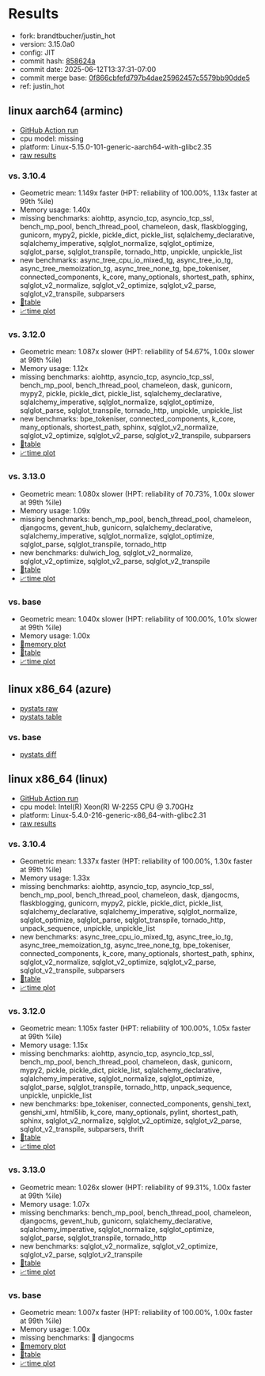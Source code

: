 # Results

- fork: brandtbucher/justin_hot
- version: 3.15.0a0
- config: JIT
- commit hash: [858624a](https://github.com/brandtbucher/cpython/commit/858624a)
- commit date: 2025-06-12T13:37:31-07:00
- commit merge base: [0f866cbfefd797b4dae25962457c5579bb90dde5](https://github.com/python/cpython/commit/0f866cbfefd797b4dae25962457c5579bb90dde5)
- ref: justin_hot

## linux aarch64 (arminc)

- [GitHub Action run](https://github.com/faster-cpython/benchmarking/actions/runs/15621148816)
- cpu model: missing
- platform: Linux-5.15.0-101-generic-aarch64-with-glibc2.35
- [raw results](bm-20250612-arminc-aarch64-brandtbucher-justin_hot-3.15.0a0-858624a.json)

### vs. 3.10.4

- Geometric mean: 1.149x faster (HPT: reliability of 100.00%, 1.13x faster at 99th %ile)
- Memory usage: 1.40x
- missing benchmarks: aiohttp, asyncio_tcp, asyncio_tcp_ssl, bench_mp_pool, bench_thread_pool, chameleon, dask, flaskblogging, gunicorn, mypy2, pickle, pickle_dict, pickle_list, sqlalchemy_declarative, sqlalchemy_imperative, sqlglot_normalize, sqlglot_optimize, sqlglot_parse, sqlglot_transpile, tornado_http, unpickle, unpickle_list
- new benchmarks: async_tree_cpu_io_mixed_tg, async_tree_io_tg, async_tree_memoization_tg, async_tree_none_tg, bpe_tokeniser, connected_components, k_core, many_optionals, shortest_path, sphinx, sqlglot_v2_normalize, sqlglot_v2_optimize, sqlglot_v2_parse, sqlglot_v2_transpile, subparsers
- [📄table](bm-20250612-arminc-aarch64-brandtbucher-justin_hot-3.15.0a0-858624a-vs-3.10.4.md)
- [📈time plot](bm-20250612-arminc-aarch64-brandtbucher-justin_hot-3.15.0a0-858624a-vs-3.10.4.svg)

### vs. 3.12.0

- Geometric mean: 1.087x slower (HPT: reliability of 54.67%, 1.00x slower at 99th %ile)
- Memory usage: 1.12x
- missing benchmarks: aiohttp, asyncio_tcp, asyncio_tcp_ssl, bench_mp_pool, bench_thread_pool, chameleon, dask, gunicorn, mypy2, pickle, pickle_dict, pickle_list, sqlalchemy_declarative, sqlalchemy_imperative, sqlglot_normalize, sqlglot_optimize, sqlglot_parse, sqlglot_transpile, tornado_http, unpickle, unpickle_list
- new benchmarks: bpe_tokeniser, connected_components, k_core, many_optionals, shortest_path, sphinx, sqlglot_v2_normalize, sqlglot_v2_optimize, sqlglot_v2_parse, sqlglot_v2_transpile, subparsers
- [📄table](bm-20250612-arminc-aarch64-brandtbucher-justin_hot-3.15.0a0-858624a-vs-3.12.0.md)
- [📈time plot](bm-20250612-arminc-aarch64-brandtbucher-justin_hot-3.15.0a0-858624a-vs-3.12.0.svg)

### vs. 3.13.0

- Geometric mean: 1.080x slower (HPT: reliability of 70.73%, 1.00x slower at 99th %ile)
- Memory usage: 1.09x
- missing benchmarks: bench_mp_pool, bench_thread_pool, chameleon, djangocms, gevent_hub, gunicorn, sqlalchemy_declarative, sqlalchemy_imperative, sqlglot_normalize, sqlglot_optimize, sqlglot_parse, sqlglot_transpile, tornado_http
- new benchmarks: dulwich_log, sqlglot_v2_normalize, sqlglot_v2_optimize, sqlglot_v2_parse, sqlglot_v2_transpile
- [📄table](bm-20250612-arminc-aarch64-brandtbucher-justin_hot-3.15.0a0-858624a-vs-3.13.0.md)
- [📈time plot](bm-20250612-arminc-aarch64-brandtbucher-justin_hot-3.15.0a0-858624a-vs-3.13.0.svg)

### vs. base

- Geometric mean: 1.040x slower (HPT: reliability of 100.00%, 1.01x slower at 99th %ile)
- Memory usage: 1.00x
- [🧠memory plot](bm-20250612-arminc-aarch64-brandtbucher-justin_hot-3.15.0a0-858624a-vs-base-mem.svg)
- [📄table](bm-20250612-arminc-aarch64-brandtbucher-justin_hot-3.15.0a0-858624a-vs-base.md)
- [📈time plot](bm-20250612-arminc-aarch64-brandtbucher-justin_hot-3.15.0a0-858624a-vs-base.svg)

## linux x86_64 (azure)

- [pystats raw](bm-20250612-azure-x86_64-brandtbucher-justin_hot-3.15.0a0-858624a-pystats.json)
- [pystats table](bm-20250612-azure-x86_64-brandtbucher-justin_hot-3.15.0a0-858624a-pystats.md)

### vs. base

- [pystats diff](bm-20250612-azure-x86_64-brandtbucher-justin_hot-3.15.0a0-858624a-pystats-vs-base.md)

## linux x86_64 (linux)

- [GitHub Action run](https://github.com/faster-cpython/benchmarking/actions/runs/15621137551)
- cpu model: Intel(R) Xeon(R) W-2255 CPU @ 3.70GHz
- platform: Linux-5.4.0-216-generic-x86_64-with-glibc2.31
- [raw results](bm-20250612-linux-x86_64-brandtbucher-justin_hot-3.15.0a0-858624a.json)

### vs. 3.10.4

- Geometric mean: 1.337x faster (HPT: reliability of 100.00%, 1.30x faster at 99th %ile)
- Memory usage: 1.33x
- missing benchmarks: aiohttp, asyncio_tcp, asyncio_tcp_ssl, bench_mp_pool, bench_thread_pool, chameleon, dask, djangocms, flaskblogging, gunicorn, mypy2, pickle, pickle_dict, pickle_list, sqlalchemy_declarative, sqlalchemy_imperative, sqlglot_normalize, sqlglot_optimize, sqlglot_parse, sqlglot_transpile, tornado_http, unpack_sequence, unpickle, unpickle_list
- new benchmarks: async_tree_cpu_io_mixed_tg, async_tree_io_tg, async_tree_memoization_tg, async_tree_none_tg, bpe_tokeniser, connected_components, k_core, many_optionals, shortest_path, sphinx, sqlglot_v2_normalize, sqlglot_v2_optimize, sqlglot_v2_parse, sqlglot_v2_transpile, subparsers
- [📄table](bm-20250612-linux-x86_64-brandtbucher-justin_hot-3.15.0a0-858624a-vs-3.10.4.md)
- [📈time plot](bm-20250612-linux-x86_64-brandtbucher-justin_hot-3.15.0a0-858624a-vs-3.10.4.svg)

### vs. 3.12.0

- Geometric mean: 1.105x faster (HPT: reliability of 100.00%, 1.05x faster at 99th %ile)
- Memory usage: 1.15x
- missing benchmarks: aiohttp, asyncio_tcp, asyncio_tcp_ssl, bench_mp_pool, bench_thread_pool, chameleon, dask, gunicorn, mypy2, pickle, pickle_dict, pickle_list, sqlalchemy_declarative, sqlalchemy_imperative, sqlglot_normalize, sqlglot_optimize, sqlglot_parse, sqlglot_transpile, tornado_http, unpack_sequence, unpickle, unpickle_list
- new benchmarks: bpe_tokeniser, connected_components, genshi_text, genshi_xml, html5lib, k_core, many_optionals, pylint, shortest_path, sphinx, sqlglot_v2_normalize, sqlglot_v2_optimize, sqlglot_v2_parse, sqlglot_v2_transpile, subparsers, thrift
- [📄table](bm-20250612-linux-x86_64-brandtbucher-justin_hot-3.15.0a0-858624a-vs-3.12.0.md)
- [📈time plot](bm-20250612-linux-x86_64-brandtbucher-justin_hot-3.15.0a0-858624a-vs-3.12.0.svg)

### vs. 3.13.0

- Geometric mean: 1.026x slower (HPT: reliability of 99.31%, 1.00x faster at 99th %ile)
- Memory usage: 1.07x
- missing benchmarks: bench_mp_pool, bench_thread_pool, chameleon, djangocms, gevent_hub, gunicorn, sqlalchemy_declarative, sqlalchemy_imperative, sqlglot_normalize, sqlglot_optimize, sqlglot_parse, sqlglot_transpile, tornado_http
- new benchmarks: sqlglot_v2_normalize, sqlglot_v2_optimize, sqlglot_v2_parse, sqlglot_v2_transpile
- [📄table](bm-20250612-linux-x86_64-brandtbucher-justin_hot-3.15.0a0-858624a-vs-3.13.0.md)
- [📈time plot](bm-20250612-linux-x86_64-brandtbucher-justin_hot-3.15.0a0-858624a-vs-3.13.0.svg)

### vs. base

- Geometric mean: 1.007x faster (HPT: reliability of 100.00%, 1.00x faster at 99th %ile)
- Memory usage: 1.00x
- missing benchmarks: 🔴 djangocms
- [🧠memory plot](bm-20250612-linux-x86_64-brandtbucher-justin_hot-3.15.0a0-858624a-vs-base-mem.svg)
- [📄table](bm-20250612-linux-x86_64-brandtbucher-justin_hot-3.15.0a0-858624a-vs-base.md)
- [📈time plot](bm-20250612-linux-x86_64-brandtbucher-justin_hot-3.15.0a0-858624a-vs-base.svg)

